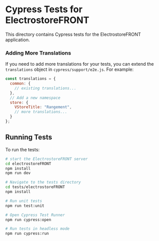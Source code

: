 # Cypress Tests for ElectrostoreFRONT

This directory contains Cypress tests for the ElectrostoreFRONT application.

### Adding More Translations

If you need to add more translations for your tests, you can extend the `translations` object in `cypress/support/e2e.js`. For example:

```javascript
const translations = {
  common: {
    // existing translations...
  },
  // Add a new namespace
  store: {
    VStoreTitle: "Rangement",
    // more translations...
  }
};
```

## Running Tests

To run the tests:

```bash
# start the ElectrostoreFRONT server
cd electrostoreFRONT
npm install
npm run dev

# Navigate to the tests directory
cd tests/electrostoreFRONT
npm install

# Run unit tests
npm run test:unit

# Open Cypress Test Runner
npm run cypress:open

# Run tests in headless mode
npm run cypress:run
```